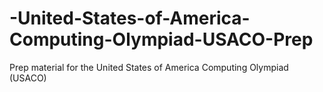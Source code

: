 # -United-States-of-America-Computing-Olympiad-USACO-Prep
Prep material for the United States of America Computing Olympiad (USACO)
